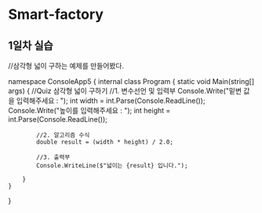 # Smart-factory
## 1일차 실습
//삼각형 넓이 구하는 예제를 만들어봤다.



namespace ConsoleApp5
{
    internal class Program
    {
        static void Main(string[] args)
        {
            //Quiz 삼각형 넓이 구하기
            //1. 변수선언 및 입력부
            Console.Write("밑변 값을 입력해주세요 : ");
            int width = int.Parse(Console.ReadLine());
            Console.Write("높이를 입력해주세요 : ");
            int height = int.Parse(Console.ReadLine());

            //2. 알고리즘 수식
            double result = (width * height) / 2.0;

            //3. 출력부
            Console.WriteLine($"넓이는 {result} 입니다.");

        }
    }
}
